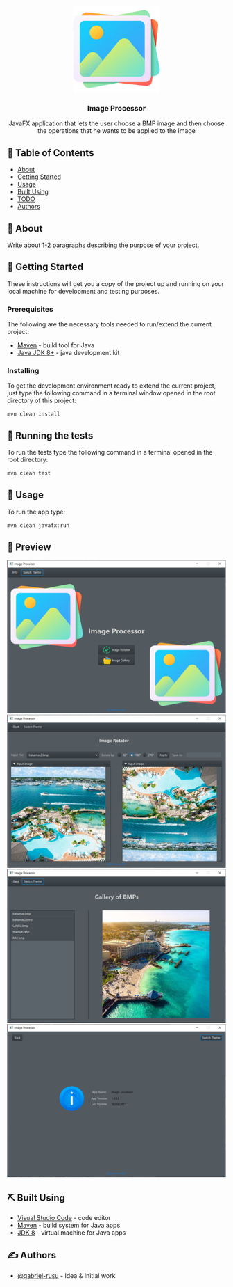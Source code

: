 <p align="center">
  <a href="" rel="noopener">
 <img width=200px height=200px src="src\main\resources\templates\images\picture.png" alt="Project logo"></a>
</p>

<h3 align="center">Image Processor</h3>

<div align="center">

</div>

<p align="center"> JavaFX application that lets the user choose a BMP image and then choose the operations that he wants to be applied to the image

</p>

## 📝 Table of Contents

* [About](#about)
* [Getting Started](#getting_started)
* [Usage](#usage)
* [Built Using](#built_using)
* [TODO](../TODO.md)
* [Authors](#authors)

## 🧐 About <a name = "about"></a>

Write about 1-2 paragraphs describing the purpose of your project.

## 🏁 Getting Started <a name = "getting_started"></a>

These instructions will get you a copy of the project up and running on your local machine for development and testing purposes.

### Prerequisites

The following are the necessary tools needed to run/extend the current project:

* [Maven](https://maven.apache.org/download.cgi) - build tool for Java
* [Java JDK 8+](https://www.oracle.com/ro/java/technologies/javase-downloads.html) - java development kit

### Installing

To get the development environment ready to extend the current project, just type the following command in a terminal window opened in the root directory of this project:

``` 
mvn clean install
```

## 🔧 Running the tests <a name = "tests"></a>

To run the tests type the following command in a terminal opened in the root directory: 

``` java
mvn clean test
```

## 🎈 Usage <a name="usage"></a>

To run the app type: 

``` java
mvn clean javafx:run
```

## 👀 Preview <a name = "preview"></a>

<img  src="src\main\resources\templates\images\screenshots\home-ss.png" alt="Home Screen" style="display: inline"/>
<img  src="src\main\resources\templates\images\screenshots\algo-ss.png" alt="Image Rotator Screen" style="display: inline"/>
<img  src="src\main\resources\templates\images\screenshots\gallery-ss.png" alt="Image Gallery Screen" style="display: inline"/>
<img  src="src\main\resources\templates\images\screenshots\info-ss.png" alt="Info Screen" style="display: inline"/>

## ⛏️ Built Using <a name = "built_using"></a>

* [Visual Studio Code](https://code.visualstudio.com/) - code editor
* [Maven](https://maven.apache.org/) - build system for Java apps
* [JDK 8](https://www.oracle.com/java/technologies/javase-downloads.html) - virtual machine for Java apps

## ✍️ Authors <a name = "authors"></a>

* [@gabriel-rusu](https://github.com/gabriel-rusu) - Idea & Initial work
